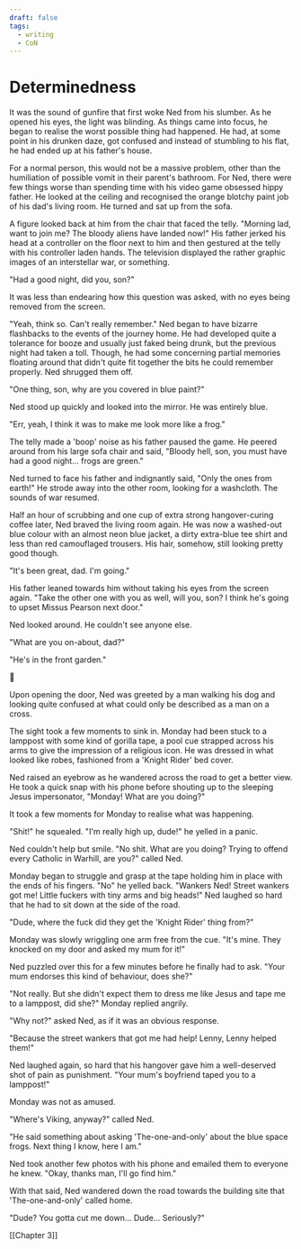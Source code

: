```yaml
---
draft: false
tags:
  - writing
  - CoN
---
```

# Determinedness #
It was the sound of gunfire that first woke Ned from his slumber. As he opened his eyes, the light was blinding. As things came into focus, he began to realise the worst possible thing had happened. He had, at some point in his drunken daze, got confused and instead of stumbling to his flat, he had ended up at his father's house.

For a normal person, this would not be a massive problem, other than the humiliation of possible vomit in their parent's bathroom. For Ned, there were few things worse than spending time with his video game obsessed hippy father. He looked at the ceiling and recognised the orange blotchy paint job of his dad's living room. He turned and sat up from the sofa.

A figure looked back at him from the chair that faced the telly. "Morning lad, want to join me? The bloody aliens have landed now!" His father jerked his head at a controller on the floor next to him and then gestured at the telly with his controller laden hands. The television displayed the rather graphic images of an interstellar war, or something.

"Had a good night, did you, son?"

It was less than endearing how this question was asked, with no eyes being removed from the screen.

"Yeah, think so. Can't really remember." Ned began to have bizarre flashbacks to the events of the journey home. He had developed quite a tolerance for booze and usually just faked being drunk, but the previous night had taken a toll. Though, he had some concerning partial memories floating around that didn't quite fit together the bits he could remember properly. Ned shrugged them off.

"One thing, son, why are you covered in blue paint?"

Ned stood up quickly and looked into the mirror. He was entirely blue.

"Err, yeah, I think it was to make me look more like a frog."

The telly made a 'boop' noise as his father paused the game. He peered around from his large sofa chair and said, "Bloody hell, son, you must have had a good night... frogs are green."

Ned turned to face his father and indignantly said, "Only the ones from earth!" He strode away into the other room, looking for a washcloth. The sounds of war resumed.

Half an hour of scrubbing and one cup of extra strong hangover-curing coffee later, Ned braved the living room again. He was now a washed-out blue colour with an almost neon blue jacket, a dirty extra-blue tee shirt and less than red camouflaged trousers. His hair, somehow, still looking pretty good though.

"It's been great, dad. I'm going."

His father leaned towards him without taking his eyes from the screen again. "Take the other one with you as well, will you, son? I think he's going to upset Missus Pearson next door."

Ned looked around. He couldn't see anyone else.

"What are you on-about, dad?"

"He's in the front garden."

💠

Upon opening the door, Ned was greeted by a man walking his dog and looking quite confused at what could only be described as a man on a cross.

The sight took a few moments to sink in. Monday had been stuck to a lamppost with some kind of gorilla tape, a pool cue strapped across his arms to give the impression of a religious icon. He was dressed in what looked like robes, fashioned from a 'Knight Rider' bed cover.

Ned raised an eyebrow as he wandered across the road to get a better view. He took a quick snap with his phone before shouting up to the sleeping Jesus impersonator, "Monday! What are you doing?"

It took a few moments for Monday to realise what was happening.

"Shit!" he squealed. "I'm really high up, dude!" he yelled in a panic.

Ned couldn't help but smile. "No shit. What are you doing? Trying to offend every Catholic in Warhill, are you?" called Ned.

Monday began to struggle and grasp at the tape holding him in place with the ends of his fingers. "No" he yelled back. "Wankers Ned! Street wankers got me! Little fuckers with tiny arms and big heads!" Ned laughed so hard that he had to sit down at the side of the road.

"Dude, where the fuck did they get the 'Knight Rider' thing from?"

Monday was slowly wriggling one arm free from the cue. "It's mine. They knocked on my door and asked my mum for it!"

Ned puzzled over this for a few minutes before he finally had to ask. "Your mum endorses this kind of behaviour, does she?"

"Not really. But she didn't expect them to dress me like Jesus and tape me to a lamppost, did she?" Monday replied angrily.

"Why not?" asked Ned, as if it was an obvious response.

"Because the street wankers that got me had help! Lenny, Lenny helped them!"

Ned laughed again, so hard that his hangover gave him a well-deserved shot of pain as punishment. "Your mum's boyfriend taped you to a lamppost!"

Monday was not as amused.

"Where's Viking, anyway?" called Ned.

"He said something about asking 'The-one-and-only' about the blue space frogs. Next thing I know, here I am."

Ned took another few photos with his phone and emailed them to everyone he knew. "Okay, thanks man, I'll go find him."

With that said, Ned wandered down the road towards the building site that 'The-one-and-only' called home.

"Dude? You gotta cut me down... Dude... Seriously?"

[[Chapter 3]]